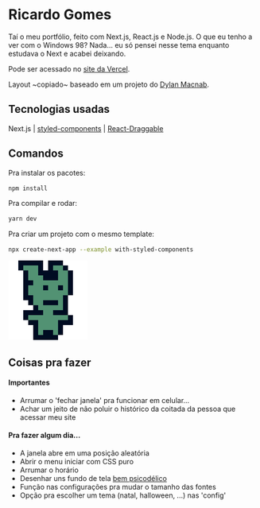 # Ricardo Gomes

Taí o meu portfólio, feito com Next.js, React.js e Node.js. O que eu tenho a ver com o Windows 98? Nada... eu só pensei nesse tema enquanto estudava o Next e acabei deixando.

Pode ser acessado no [site da Vercel](ricardo-gomes.vercel.app/home).

Layout ~copiado~ baseado em um projeto do [Dylan Macnab](https://codepen.io/DylanMacnab/pen/xEEOyZ).

## Tecnologias usadas

Next.js | [styled-components](https://styled-components.com/) | [React-Draggable](https://github.com/react-grid-layout/react-draggable)

## Comandos

Pra instalar os pacotes:
```bash
npm install
```

Pra compilar e rodar:
```bash
yarn dev
```

Pra criar um projeto com o mesmo template:
```bash
npx create-next-app --example with-styled-components
```

![Eu em 256x256px](/public/img/eu_16-16.gif)

## Coisas pra fazer

#### Importantes
- Arrumar o 'fechar janela' pra funcionar em celular...
- Achar um jeito de não poluir o histórico da coitada da pessoa que acessar meu site

#### Pra fazer algum dia...
- A janela abre em uma posição aleatória
- Abrir o menu iniciar com CSS puro
- Arrumar o horário
- Desenhar uns fundo de tela [bem psicodélico](https://everydaylouie.itch.io/kidpix)
- Função nas configurações pra mudar o tamanho das fontes
- Opção pra escolher um tema (natal, halloween, ...) nas 'config'
